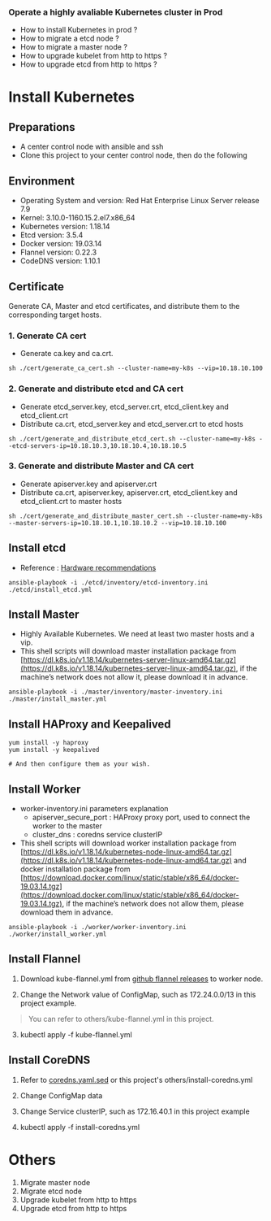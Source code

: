 ### Operate a highly avaliable Kubernetes cluster in Prod

- How to install Kubernetes in prod ? 
- How to migrate a etcd node ?
- How to migrate a master node ?
- How to upgrade kubelet from http to https ?
- How to upgrade etcd from http to https ?

# Install Kubernetes


## Preparations

- A center control node with ansible and ssh
- Clone this project to your center control node, then do the following


## Environment

- Operating System and version: Red Hat Enterprise Linux Server release 7.9
- Kernel: 3.10.0-1160.15.2.el7.x86_64
- Kubernetes version: 1.18.14
- Etcd version: 3.5.4
- Docker version: 19.03.14
- Flannel version: 0.22.3
- CodeDNS version: 1.10.1


## Certificate

Generate CA, Master and etcd certificates, and distribute them to the corresponding target hosts.

### 1. Generate CA cert

- Generate ca.key and ca.crt. 

```
sh ./cert/generate_ca_cert.sh --cluster-name=my-k8s --vip=10.18.10.100
```

### 2. Generate and distribute etcd and CA cert

- Generate etcd_server.key, etcd_server.crt, etcd_client.key and etcd_client.crt
- Distribute ca.crt, etcd_server.key and etcd_server.crt to etcd hosts

```
sh ./cert/generate_and_distribute_etcd_cert.sh --cluster-name=my-k8s --etcd-servers-ip=10.18.10.3,10.18.10.4,10.18.10.5
```

### 3. Generate and distribute Master and CA cert

- Generate apiserver.key and apiserver.crt
- Distribute ca.crt, apiserver.key, apiserver.crt, etcd_client.key and etcd_client.crt to master hosts
```
sh ./cert/generate_and_distribute_master_cert.sh --cluster-name=my-k8s --master-servers-ip=10.18.10.1,10.18.10.2 --vip=10.18.10.100
```


## Install etcd

- Reference : [Hardware recommendations](https://etcd.io/docs/v3.3/op-guide/hardware/)

```
ansible-playbook -i ./etcd/inventory/etcd-inventory.ini ./etcd/install_etcd.yml
```


## Install Master

- Highly Available Kubernetes. We need at least two master hosts and a vip.
- This shell scripts will download master installation package from [https://dl.k8s.io/v1.18.14/kubernetes-server-linux-amd64.tar.gz](https://dl.k8s.io/v1.18.14/kubernetes-server-linux-amd64.tar.gz), if the machine’s network does not allow it, please download it in advance.

```
ansible-playbook -i ./master/inventory/master-inventory.ini ./master/install_master.yml
```


## Install HAProxy and Keepalived

```
yum install -y haproxy
yum install -y keepalived

# And then configure them as your wish.
```


## Install Worker

- worker-inventory.ini parameters explanation
	- apiserver_secure_port : HAProxy proxy port, used to connect the worker to the master
	- cluster_dns : coredns service clusterIP
- This shell scripts will download worker installation package from [https://dl.k8s.io/v1.18.14/kubernetes-node-linux-amd64.tar.gz](https://dl.k8s.io/v1.18.14/kubernetes-node-linux-amd64.tar.gz) and docker installation package from [https://download.docker.com/linux/static/stable/x86_64/docker-19.03.14.tgz](https://download.docker.com/linux/static/stable/x86_64/docker-19.03.14.tgz), if the machine’s network does not allow them, please download them in advance.


```
ansible-playbook -i ./worker/worker-inventory.ini ./worker/install_worker.yml
```

## Install Flannel

1. Download kube-flannel.yml from [github flannel releases](https://github.com/flannel-io/flannel/releases) to worker node.

2. Change the Network value of ConfigMap, such as 172.24.0.0/13 in this project example.

> You can refer to others/kube-flannel.yml in this project.

3. kubectl apply -f kube-flannel.yml

## Install CoreDNS

1. Refer to [coredns.yaml.sed](https://github.com/coredns/deployment/blob/master/kubernetes/coredns.yaml.sed) or this project's others/install-coredns.yml 

2. Change ConfigMap data

3. Change Service clusterIP, such as 172.16.40.1 in this project example

4. kubectl apply -f install-coredns.yml

# Others

1. Migrate master node
2. Migrate etcd node
3. Upgrade kubelet from http to https
4. Upgrade etcd from http to https





